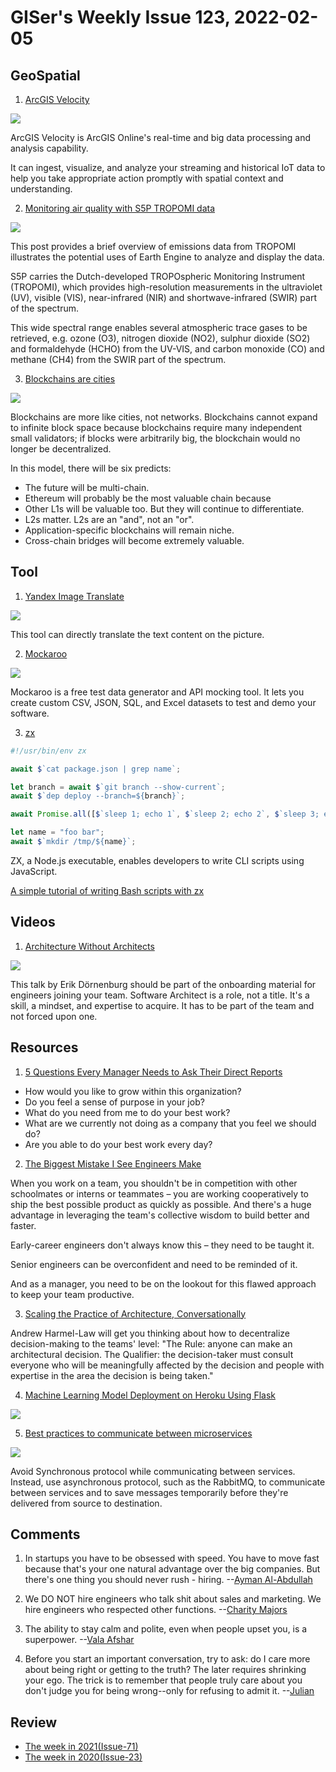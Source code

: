 # GISer's Weekly Issue 123, 2022-02-05

## GeoSpatial

1. [ArcGIS Velocity](https://velocity.arcgis.com/)

![](https://www.esri.com/arcgis-blog/wp-content/uploads/2020/08/SiteVisitManifest.png)

ArcGIS Velocity is ArcGIS Online's real-time and big data processing and analysis capability.

It can ingest, visualize, and analyze your streaming and historical IoT data to help you take appropriate action promptly with spatial context and understanding.

2. [Monitoring air quality with S5P TROPOMI data](https://medium.com/google-earth/monitoring-air-quality-with-s5p-tropomi-data-4f6b0aebe1c0)

![](https://miro.medium.com/max/1400/1*R9f1tr82NjALV0i3lbtnTA.gif)

This post provides a brief overview of emissions data from TROPOMI illustrates the potential uses of Earth Engine to analyze and display the data.

S5P carries the Dutch-developed TROPOspheric Monitoring Instrument (TROPOMI), which provides high-resolution measurements in the ultraviolet (UV), visible (VIS), near-infrared (NIR) and shortwave-infrared (SWIR) part of the spectrum.

This wide spectral range enables several atmospheric trace gases to be retrieved, e.g. ozone (O3), nitrogen dioxide (NO2), sulphur dioxide (SO2) and formaldehyde (HCHO) from the UV-VIS, and carbon monoxide (CO) and methane (CH4) from the SWIR part of the spectrum.

3. [Blockchains are cities](https://medium.com/dragonfly-research/blockchains-are-cities-564327013f86)

![](https://miro.medium.com/max/1400/0*y9tu1DgoOpKkNe-u)

Blockchains are more like cities, not networks. Blockchains cannot expand to infinite block space because blockchains require many independent small validators; if blocks were arbitrarily big, the blockchain would no longer be decentralized.

In this model, there will be six predicts:

- The future will be multi-chain.
- Ethereum will probably be the most valuable chain because
- Other L1s will be valuable too. But they will continue to differentiate.
- L2s matter. L2s are an "and", not an "or".
- Application-specific blockchains will remain niche.
- Cross-chain bridges will become extremely valuable.

## Tool

1. [Yandex Image Translate](https://translate.yandex.com/ocr?)

![](https://tva1.sinaimg.cn/large/008i3skNgy1gyrxewhjefj31cq0u0gsf.jpg)

This tool can directly translate the text content on the picture.

2. [Mockaroo](https://www.mockaroo.com/)

![](https://qxf2.com/blog/wp-content/uploads/2017/07/if_conditional_statement.png)

Mockaroo is a free test data generator and API mocking tool. It lets you create custom CSV, JSON, SQL, and Excel datasets to test and demo your software.

3. [zx](https://github.com/google/zx)

```js
#!/usr/bin/env zx

await $`cat package.json | grep name`;

let branch = await $`git branch --show-current`;
await $`dep deploy --branch=${branch}`;

await Promise.all([$`sleep 1; echo 1`, $`sleep 2; echo 2`, $`sleep 3; echo 3`]);

let name = "foo bar";
await $`mkdir /tmp/${name}`;
```

ZX, a Node.js executable, enables developers to write CLI scripts using JavaScript.

[A simple tutorial of writing Bash scripts with zx](https://blog.logrocket.com/writing-js-based-bash-scripts-zx/)

## Videos

1. [Architecture Without Architects](https://softwareleadweekly.us6.list-manage.com/track/click?u=1a258e0fefbb23214c59c5a8d&id=6beddbf093&e=b1367de9f9)

![](https://i.ytimg.com/vi/qVyt3qQ_7TA/maxresdefault.jpg)

This talk by Erik Dörnenburg should be part of the onboarding material for engineers joining your team. Software Architect is a role, not a title. It's a skill, a mindset, and expertise to acquire. It has to be part of the team and not forced upon one.

## Resources

1. [5 Questions Every Manager Needs to Ask Their Direct Reports](https://hbr.org/2022/01/5-questions-every-manager-needs-to-ask-their-direct-reports?utm_medium=email&utm_source=newsletter_daily&utm_campaign=mtod_notactsubs)

- How would you like to grow within this organization?
- Do you feel a sense of purpose in your job?
- What do you need from me to do your best work?
- What are we currently not doing as a company that you feel we should do?
- Are you able to do your best work every day?

2. [The Biggest Mistake I See Engineers Make](https://feeder.co/api/post/a866f3cc-805f-11ec-8639-1a21cf3a468a)

When you work on a team, you shouldn't be in competition with other schoolmates or interns or teammates – you are working cooperatively to ship the best possible product as quickly as possible. And there's a huge advantage in leveraging the team's collective wisdom to build better and faster.

Early-career engineers don't always know this – they need to be taught it.

Senior engineers can be overconfident and need to be reminded of it.

And as a manager, you need to be on the lookout for this flawed approach to keep your team productive.

3. [​​Scaling the Practice of Architecture, Conversationally](https://feeder.co/api/post/a866f3cc-805f-11ec-8639-1a21cf3a468a)

Andrew Harmel-Law will get you thinking about how to decentralize decision-making to the teams' level: "The Rule: anyone can make an architectural decision. The Qualifier: the decision-taker must consult everyone who will be meaningfully affected by the decision and people with expertise in the area the decision is being taken."

4. [Machine Learning Model Deployment on Heroku Using Flask](https://towardsdatascience.com/machine-learning-model-deployment-on-heroku-using-flask-467acb4a34da)

![](https://miro.medium.com/max/596/1*DU72-AeG_s55k-SFs2Cmng.png)

5. [Best practices to communicate between microservices](https://irfanyusanif.medium.com/how-to-communicate-between-microservices-7956ed68a99a)

![](https://miro.medium.com/max/523/1*o4kuLkdLvwh2KrpQT7CxHg.png)

Avoid Synchronous protocol while communicating between services. Instead, use asynchronous protocol, such as the RabbitMQ, to communicate between services and to save messages temporarily before they're delivered from source to destination.

## Comments

1. In startups you have to be obsessed with speed. You have to move fast because that's your one natural advantage over the big companies. But there's one thing you should never rush - hiring.
   --[Ayman Al-Abdullah](https://twitter.com/BrokerChange/status/1484239831899197444)

2. We DO NOT hire engineers who talk shit about sales and marketing. We hire engineers who respected other functions.
   --[Charity Majors](https://softwareleadweekly.us6.list-manage.com/track/click?u=1a258e0fefbb23214c59c5a8d&id=6e6c309617&e=b1367de9f9)

3. The ability to stay calm and polite, even when people upset you, is a superpower.
   --[Vala Afshar](https://softwareleadweekly.us6.list-manage.com/track/click?u=1a258e0fefbb23214c59c5a8d&id=a6711277c4&e=b1367de9f9)

4. Before you start an important conversation, try to ask: do I care more about being right or getting to the truth? The later requires shrinking your ego. The trick is to remember that people truly care about you don't judge you for being wrong--only for refusing to admit it.
   --[Julian](https://softwareleadweekly.us6.list-manage.com/track/click?u=1a258e0fefbb23214c59c5a8d&id=b8dcff9e52&e=b1367de9f9)

## Review

- [The week in 2021(Issue-71)](https://github.com/lkcozy/weekly/blob/master/docs/2021/issue-71.md)
- [The week in 2020(Issue-23)](https://github.com/lkcozy/weekly/blob/master/docs/2020/issue-23.md)
